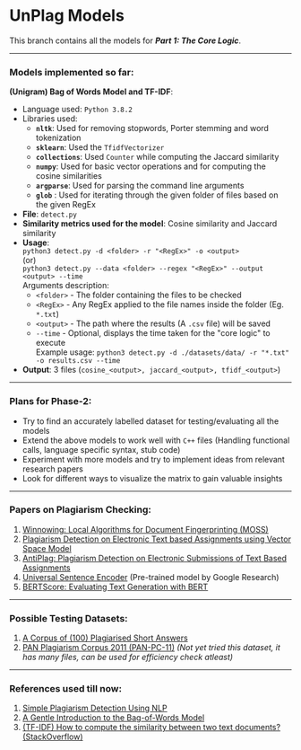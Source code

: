 # UnPlag Models

This branch contains all the models for ***Part 1: The Core Logic***.  
     
 ---  
   
 ### Models implemented so far:
**(Unigram) Bag of Words Model and TF-IDF**:
   - Language used: `Python 3.8.2`
   - Libraries used:
     - **`nltk`**: Used for removing stopwords, Porter stemming and word tokenization
     - **`sklearn`**: Used the `TfidfVectorizer`
     - **`collections`**: Used `Counter` while computing the Jaccard similarity
     - **`numpy`**: Used for basic vector operations and for computing the cosine similarities
     - **`argparse`**: Used for parsing the command line arguments
     - **`glob`** : Used for iterating through the given folder of files based on the given RegEx
   - **File**: `detect.py`
   - **Similarity metrics used for the model**: Cosine similarity and Jaccard similarity
   - **Usage**:   
   `python3 detect.py -d <folder> -r "<RegEx>" -o <output>`   
   (or)  
   `python3 detect.py --data <folder> --regex "<RegEx>" --output <output> --time`   
   Arguments description:   
      - `<folder>` - The folder containing the files to be checked
      - `<RegEx>` - Any RegEx applied to the file names inside the folder (Eg. `*.txt`)
      - `<output>` - The path where the results (A `.csv` file) will be saved
      - `--time` - Optional, displays the time taken for the "core logic" to execute   
   Example usage: `python3 detect.py -d ./datasets/data/ -r "*.txt" -o results.csv --time`   
   - **Output**: 3 files (`cosine_<output>, jaccard_<output>, tfidf_<output>`)
   
---
   
### Plans for Phase-2:
- Try to find an accurately labelled dataset for testing/evaluating all the models
- Extend the above models to work well with `C++` files (Handling functional calls, language specific syntax, stub code)
- Experiment with more models and try to implement ideas from relevant research papers
- Look for different ways to visualize the matrix to gain valuable insights
     
---
    
### Papers on Plagiarism Checking:  
1. [Winnowing: Local Algorithms for Document Fingerprinting
 (MOSS)](http://theory.stanford.edu/~aiken/publications/papers/sigmod03.pdf)
2. [Plagiarism Detection on Electronic Text based
Assignments using Vector Space Model](https://arxiv.org/ftp/arxiv/papers/1412/1412.7782.pdf)
3. [AntiPlag: Plagiarism Detection on Electronic
Submissions of Text Based Assignments](https://arxiv.org/ftp/arxiv/papers/1403/1403.1310.pdf)
4. [Universal Sentence Encoder](https://arxiv.org/abs/1803.11175) (Pre-trained model by Google Research)
5. [BERTScore: Evaluating Text Generation with BERT](https://arxiv.org/abs/1904.09675)
     
---
     
### Possible Testing Datasets:  
1. [A Corpus of (100) Plagiarised Short Answers](https://ir.shef.ac.uk/cloughie/resources/plagiarism_corpus.html)
2. [PAN Plagiarism Corpus 2011 (PAN-PC-11)](https://zenodo.org/record/3250095#.X5b8EIgzZPY) *(Not yet tried this dataset, it has many files, can be used for efficiency check atleast)*
   
---
   
### References used till now:  
1. [Simple Plagiarism Detection Using NLP](https://medium.com/@heerambavi/simple-plagiarism-detection-using-nlp-1ee60c4f1d48)
2. [A Gentle Introduction to the Bag-of-Words Model](https://machinelearningmastery.com/gentle-introduction-bag-words-model/)
3. [(TF-IDF) How to compute the similarity between two text documents?
 (StackOverflow)](https://stackoverflow.com/questions/8897593/how-to-compute-the-similarity-between-two-text-documents)

